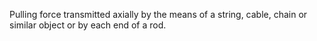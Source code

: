 Pulling force transmitted axially by the means of a string, cable, chain or similar object or by each end of a rod. 